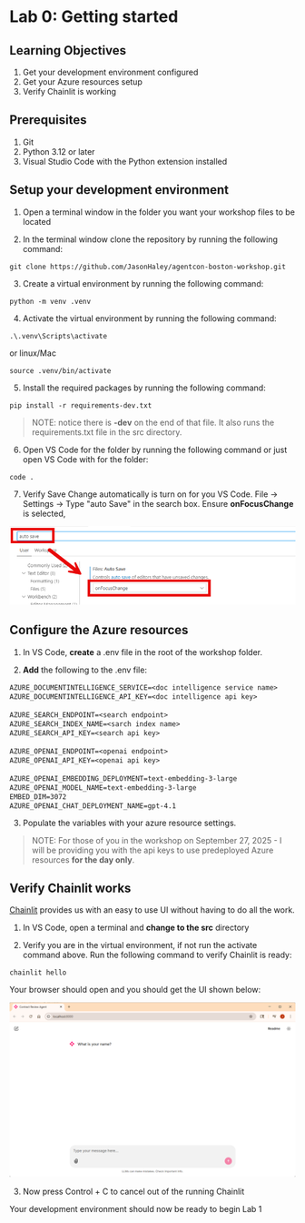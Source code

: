# Lab 0: Getting started

## Learning Objectives

1. Get your development environment configured
2. Get your Azure resources setup
3. Verify Chainlit is working

## Prerequisites

1. Git
2. Python 3.12 or later
3. Visual Studio Code with the Python extension installed

## Setup your development environment

1. Open a terminal window in the folder you want your workshop files to be located

2. In the terminal window clone the repository by running the following command:
```
git clone https://github.com/JasonHaley/agentcon-boston-workshop.git
```

3. Create a virtual environment by running the following command:
```
python -m venv .venv
```

4. Activate the virtual environment by running the following command:
```
.\.venv\Scripts\activate
```
or linux/Mac
```
source .venv/bin/activate
```

5. Install the required packages by running the following command:
```
pip install -r requirements-dev.txt
```

> NOTE: notice there is **-dev** on the end of that file. It also runs the requirements.txt file in the src directory.

6. Open VS Code for the folder by running the following command or just open VS Code with for the folder:
```
code .
```
7. Verify Save Change automatically is turn on for you VS Code. File -> Settings -> Type "auto Save" in the search box. Ensure **onFocusChange** is selected,

![Auto Save](assets/lab0-img1.png)


## Configure the Azure resources

1. In VS Code, **create** a .env file in the root of the workshop folder.

2. **Add** the following to the .env file:
```
AZURE_DOCUMENTINTELLIGENCE_SERVICE=<doc intelligence service name>
AZURE_DOCUMENTINTELLIGENCE_API_KEY=<doc intelligence api key>

AZURE_SEARCH_ENDPOINT=<search endpoint>
AZURE_SEARCH_INDEX_NAME=<sarch index name>
AZURE_SEARCH_API_KEY=<search api key>

AZURE_OPENAI_ENDPOINT=<openai endpoint>
AZURE_OPENAI_API_KEY=<openai api key>

AZURE_OPENAI_EMBEDDING_DEPLOYMENT=text-embedding-3-large
AZURE_OPENAI_MODEL_NAME=text-embedding-3-large
EMBED_DIM=3072
AZURE_OPENAI_CHAT_DEPLOYMENT_NAME=gpt-4.1
```
3. Populate the variables with your azure resource settings.

> NOTE: For those of you in the workshop on September 27, 2025 - I will be providing you with the api keys to use predeployed Azure resources **for the day only**.

## Verify Chainlit works

[Chainlit](https://chainlit.io/) provides us with an easy to use UI without having to do all the work.

1. In VS Code, open a terminal and **change to the src** directory

2. Verify you are in the virtual environment, if not run the activate command above. Run the following command to verify Chainlit is ready:
```
chainlit hello
```
Your browser should open and you should get the UI shown below:

![Chainlit hello](assets/lab0-img2.png)

3. Now press Control + C to cancel out of the running Chainlit

Your development environment should now be ready to begin Lab 1